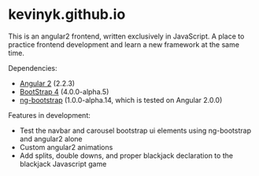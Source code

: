 # kevinyk.github.io

This is an angular2 frontend, written exclusively in JavaScript. A place to practice frontend development and learn a new framework at the same time.

Dependencies:

* [Angular 2](https://angular.io/) (2.2.3)
* [BootStrap 4](https://v4-alpha.getbootstrap.com/) (4.0.0-alpha.5)
* [ng-bootstrap](https://github.com/ng-bootstrap/ng-bootstrap) (1.0.0-alpha.14, which is tested on Angular 2.0.0)

Features in development:


* Test the navbar and carousel bootstrap ui elements using ng-bootstrap and angular2 alone
* Custom angular2 animations
* Add splits, double downs, and proper blackjack declaration to the blackjack Javascript game
